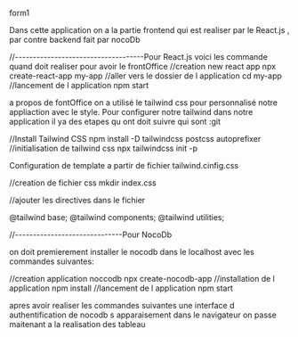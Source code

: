 form1

Dans cette application on a la partie frontend qui  est  realiser par le React.js , par contre backend fait par nocoDb

//------------------------------------Pour  React.js
voici les commande quand doit realiser pour avoir le frontOffice
//creation new react app
npx create-react-app my-app
//aller vers le dossier de l application
cd my-app
//lancement de l application 
npm start


a propos de fontOffice on a utilisé le tailwind css pour personnalisé notre appliaction avec le style.
Pour configurer notre tailwind dans notre application il ya des etapes qu ont doit suivre qui sont :git


//Install Tailwind CSS
npm install -D tailwindcss postcss autoprefixer
//initialisation de tailwind css
npx tailwindcss init -p

Configuration de template  a partir de  fichier tailwind.cinfig.css


//creation de fichier css 
mkdir index.css

//ajouter les directives dans le fichier

@tailwind base;
@tailwind components;
@tailwind utilities;

//------------------------------Pour NocoDb

on doit premierement installer le nocodb dans le localhost avec les commandes suivantes:

//creation application noccodb
npx create-nocodb-app
//installation de l application
npm install
//lancement de l application
npm start


apres avoir realiser les commandes suivantes une interface d authentification de nocodb  s apparaisement dans le navigateur
on passe maitenant a la realisation des tableau 




